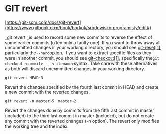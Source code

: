 # GIT revert

[https://git-scm.com/docs/git-revert](https://www.gitbook.com/book/borkok/srodowisko-programisty/edit#)

\_git revert \_is used to record some new commits to reverse the effect of some earlier commits \(often only a faulty one\). If you want to throw away all uncommitted changes in your working directory, you should see [git-reset\[1\]](https://git-scm.com/docs/git-reset), particularly the`--hard`option. If you want to extract specific files as they were in another commit, you should see [git-checkout\[1\]](https://git-scm.com/docs/git-checkout), specifically the`git checkout <commit> -- <filename>`syntax. Take care with these alternatives as both will discard uncommitted changes in your working directory.

`git revert HEAD~3`

Revert the changes specified by the fourth last commit in HEAD and create a new commit with the reverted changes.

`git revert -n master~5..master~2`

Revert the changes done by commits from the fifth last commit in master \(included\) to the third last commit in master \(included\), but do not create any commit with the reverted changes \(-n option\). The revert only modifies the working tree and the index.

